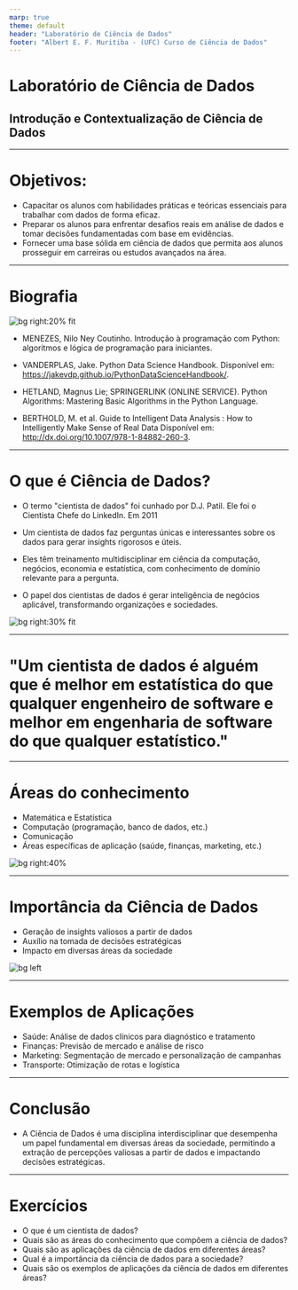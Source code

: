 ```yaml
---
marp: true
theme: default
header: "Laboratório de Ciência de Dados"
footer: "Albert E. F. Muritiba - (UFC) Curso de Ciência de Dados"
---
```


# Laboratório de Ciência de Dados
## Introdução e Contextualização de Ciência de Dados

---

# Objetivos:

- Capacitar os alunos com habilidades práticas e teóricas essenciais para trabalhar com dados de forma eficaz.
- Preparar os alunos para enfrentar desafios reais em análise de dados e tomar decisões fundamentadas com base em evidências.
- Fornecer uma base sólida em ciência de dados que permita aos alunos prosseguir em carreiras ou estudos avançados na área.


<!-- ![bg left:33%](images/dc3.jpeg) -->

---

# Biografia

![bg right:20% fit](images/PDSH-cover.png)
  - MENEZES, Nilo Ney Coutinho. Introdução à programação com Python: algoritmos e lógica de programação para iniciantes.
  
  - VANDERPLAS, Jake. Python Data Science Handbook. Disponível em: https://jakevdp.github.io/PythonDataScienceHandbook/.
   
  - HETLAND, Magnus Lie; SPRINGERLINK (ONLINE SERVICE). Python Algorithms: Mastering Basic Algorithms in the Python Language. 
  
  - BERTHOLD, M. et al. Guide to Intelligent Data Analysis : How to Intelligently Make Sense of Real Data  Disponível em: http://dx.doi.org/10.1007/978-1-84882-260-3. 

---

# O que é Ciência de Dados?

- O termo "cientista de dados" foi cunhado por D.J. Patil. Ele foi o Cientista Chefe do LinkedIn. Em 2011

- Um cientista de dados faz perguntas únicas e interessantes sobre os dados para gerar insights rigorosos e úteis.

- Eles têm treinamento multidisciplinar em ciência da computação, negócios, economia e estatística, com conhecimento de domínio relevante para a pergunta.

- O papel dos cientistas de dados é gerar inteligência de negócios aplicável, transformando organizações e sociedades.


![bg right:30% fit ](images/dc2.jpeg)

---

<!-- _backgroundColor: #555 -->
<!-- _color: white -->

 # "Um cientista de dados é alguém que é melhor em estatística do que qualquer engenheiro de software e melhor em engenharia de software do que qualquer estatístico."

---

# Áreas do conhecimento

- Matemática e Estatística
- Computação (programação, banco de dados, etc.)
- Comunicação
- Áreas específicas de aplicação (saúde, finanças, marketing, etc.)

![bg right:40%](images/dc1.jpeg)

---

# Importância da Ciência de Dados

- Geração de insights valiosos a partir de dados
- Auxílio na tomada de decisões estratégicas
- Impacto em diversas áreas da sociedade

![bg left](images/dc4.jpeg)

---

# Exemplos de Aplicações

- Saúde: Análise de dados clínicos para diagnóstico e tratamento
- Finanças: Previsão de mercado e análise de risco
- Marketing: Segmentação de mercado e personalização de campanhas
- Transporte: Otimização de rotas e logística

---

# Conclusão

- A Ciência de Dados é uma disciplina interdisciplinar que desempenha um papel fundamental em diversas áreas da sociedade, permitindo a extração de percepções valiosas a partir de dados e impactando decisões estratégicas.

---

# Exercícios

- O que é um cientista de dados?
- Quais são as áreas do conhecimento que compõem a ciência de dados?
- Quais são as aplicações da ciência de dados em diferentes áreas?
- Qual é a importância da ciência de dados para a sociedade?
- Quais são os exemplos de aplicações da ciência de dados em diferentes áreas?
